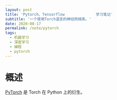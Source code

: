 ```yaml
---
layout: post
title: 'Pytorch、Tensorflow              学习笔记'
subtitle: '一个使用Torch语言的神经网络库。'
date: 2020-08-17
permalink: /note/pytorch
tags:
  - 机器学习
  - 深度学习
  - 编程
  - pytorch
---
```




# 概述

[PyTorch](http://pytorch.org/) 是 Torch 在 Python 上的衍生。